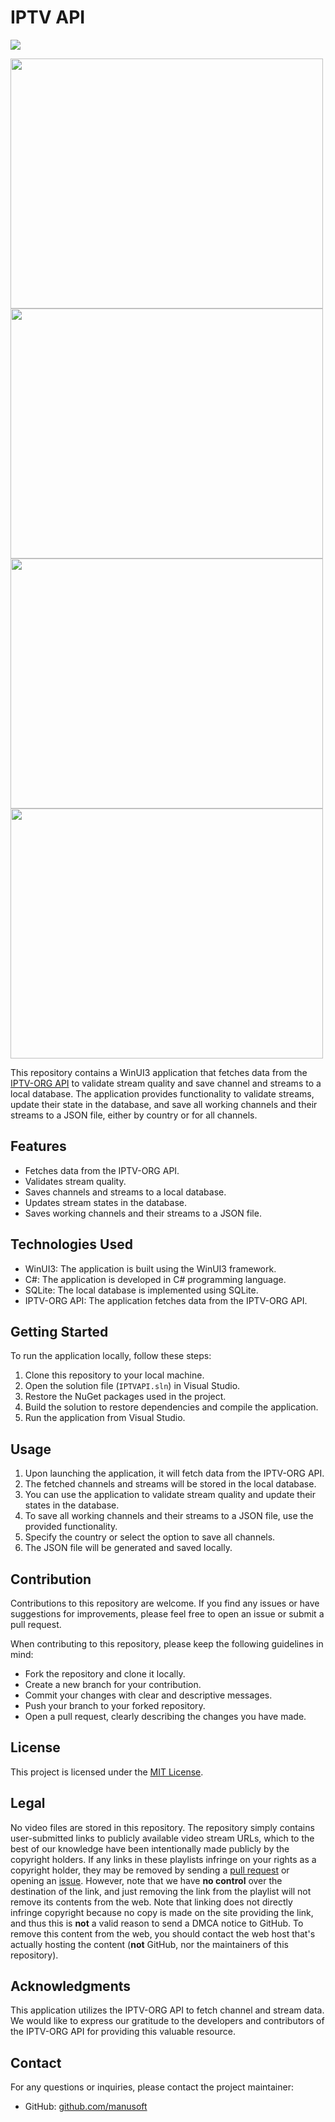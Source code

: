# IPTV API

<p align="left"><img src="https://visitor-badge.laobi.icu/badge?page_id=manusoft.IPTVAPI" style="max-width: 100%;"></p>

<img height="400" width="500" src="https://github.com/manusoft/IPTVAPI/assets/83714923/059aeddf-1876-4f35-85ef-c73350a931ae">
<img height="400" width="500" src="https://github.com/manusoft/IPTVAPI/assets/83714923/1b2c2563-c7f5-4c2b-84ac-b0fc5b42f91b">
<img height="400" width="500" src="https://github.com/manusoft/IPTVAPI/assets/83714923/f7238d73-82cd-46ea-9a02-e1c7e14eb33a">
<img height="400" width="500" src="https://github.com/manusoft/IPTVAPI/assets/83714923/8dc2010b-f861-4137-b137-b24fe1384d06">

This repository contains a WinUI3 application that fetches data from the [IPTV-ORG API](https://github.com/iptv-org/api) to validate stream quality and save channel and streams to a local database. The application provides functionality to validate streams, update their state in the database, and save all working channels and their streams to a JSON file, either by country or for all channels.

## Features

- Fetches data from the IPTV-ORG API.
- Validates stream quality.
- Saves channels and streams to a local database.
- Updates stream states in the database.
- Saves working channels and their streams to a JSON file.

## Technologies Used

- WinUI3: The application is built using the WinUI3 framework.
- C#: The application is developed in C# programming language.
- SQLite: The local database is implemented using SQLite.
- IPTV-ORG API: The application fetches data from the IPTV-ORG API.

## Getting Started

To run the application locally, follow these steps:

1. Clone this repository to your local machine.
2. Open the solution file (`IPTVAPI.sln`) in Visual Studio.
3. Restore the NuGet packages used in the project.
4. Build the solution to restore dependencies and compile the application.
5. Run the application from Visual Studio.

## Usage

1. Upon launching the application, it will fetch data from the IPTV-ORG API.
2. The fetched channels and streams will be stored in the local database.
3. You can use the application to validate stream quality and update their states in the database.
4. To save all working channels and their streams to a JSON file, use the provided functionality.
5. Specify the country or select the option to save all channels.
6. The JSON file will be generated and saved locally.

## Contribution

Contributions to this repository are welcome. If you find any issues or have suggestions for improvements, please feel free to open an issue or submit a pull request.

When contributing to this repository, please keep the following guidelines in mind:

- Fork the repository and clone it locally.
- Create a new branch for your contribution.
- Commit your changes with clear and descriptive messages.
- Push your branch to your forked repository.
- Open a pull request, clearly describing the changes you have made.

## License

This project is licensed under the [MIT License](LICENSE).

## Legal

No video files are stored in this repository. The repository simply contains user-submitted links to publicly available video stream URLs, which to the best of our knowledge have been intentionally made publicly by the copyright holders. If any links in these playlists infringe on your rights as a copyright holder, they may be removed by sending a [pull request](https://github.com/iptv-org/database/pulls) or opening an [issue](https://github.com/iptv-org/database/issues/new/choose). However, note that we have **no control** over the destination of the link, and just removing the link from the playlist will not remove its contents from the web. Note that linking does not directly infringe copyright because no copy is made on the site providing the link, and thus this is **not** a valid reason to send a DMCA notice to GitHub. To remove this content from the web, you should contact the web host that's actually hosting the content (**not** GitHub, nor the maintainers of this repository).

## Acknowledgments

This application utilizes the IPTV-ORG API to fetch channel and stream data. We would like to express our gratitude to the developers and contributors of the IPTV-ORG API for providing this valuable resource.

## Contact

For any questions or inquiries, please contact the project maintainer:

- GitHub: [github.com/manusoft](https://github.com/manusoft)

